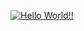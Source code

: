 [![Hello World!!](https://github.com/dhfkdlsj/massai_mara_park01/actions/workflows/01hellowworld.yaml/badge.svg)](https://github.com/dhfkdlsj/massai_mara_park01/actions/workflows/01hellowworld.yaml)